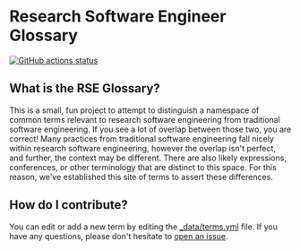 # Research Software Engineer Glossary

[![GitHub actions status](https://github.com/rseng/rse-glossary/workflows/CI/badge.svg?branch=master)](https://github.com/rseng/rse-glossary/actions?query=branch%3Amaster+workflow%3ACI)

## What is the RSE Glossary?

This is a small, fun project to attempt to distinguish a namespace of common
terms relevant to research software engineering from traditional software engineering.
If you see a lot of overlap between those two, you are correct! Many practices 
from traditional software engineering fall nicely within research software
engineering, however the overlap isn't perfect, and further, the context 
may be different. There are also likely expressions, conferences, or other
terminology that are distinct to this space. For this reason, we've 
established this site of terms to assert these differences.

## How do I contribute?

You can edit or add a new term by editing the [_data/terms.yml](_data/terms.yml)
file. If you have any questions, please don't hesitate to [open an issue](https://www.github.com/rseng/rse-glossary/issues).
